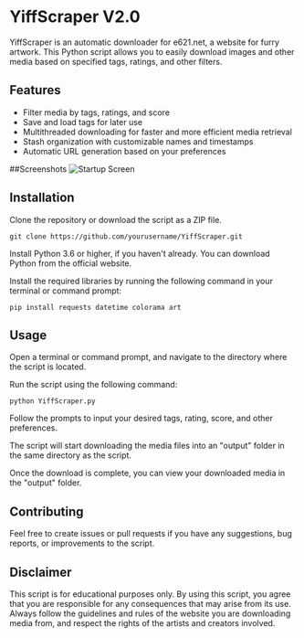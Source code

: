 # YiffScraper V2.0

YiffScraper is an automatic downloader for e621.net, a website for furry artwork. This Python script allows you to easily download images and other media based on specified tags, ratings, and other filters.

## Features
- Filter media by tags, ratings, and score
- Save and load tags for later use
- Multithreaded downloading for faster and more efficient media retrieval
- Stash organization with customizable names and timestamps
- Automatic URL generation based on your preferences

##Screenshots
![Startup Screen](https://axolotl.loves-cats.club/insert-funny-meme-here/x0sdah5x.png)

## Installation
Clone the repository or download the script as a ZIP file.

```
git clone https://github.com/yourusername/YiffScraper.git
```

Install Python 3.6 or higher, if you haven't already. You can download Python from the official website.

Install the required libraries by running the following command in your terminal or command prompt:
 
 ```
pip install requests datetime colorama art
```

## Usage
Open a terminal or command prompt, and navigate to the directory where the script is located.

Run the script using the following command:

```
python YiffScraper.py
```

Follow the prompts to input your desired tags, rating, score, and other preferences.

The script will start downloading the media files into an "output" folder in the same directory as the script.

Once the download is complete, you can view your downloaded media in the "output" folder.

## Contributing
Feel free to create issues or pull requests if you have any suggestions, bug reports, or improvements to the script.

## Disclaimer
This script is for educational purposes only. By using this script, you agree that you are responsible for any consequences that may arise from its use. Always follow the guidelines and rules of the website you are downloading media from, and respect the rights of the artists and creators involved.
